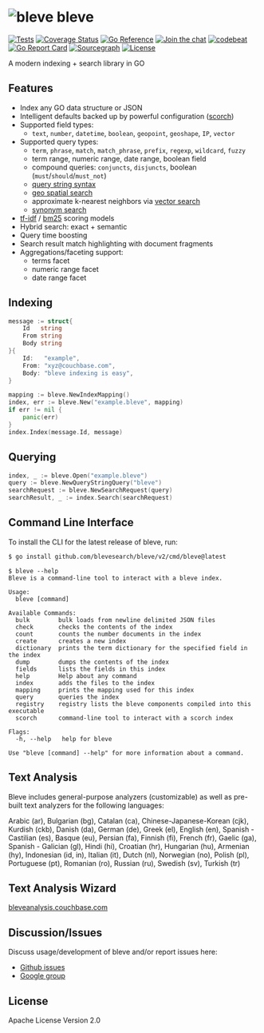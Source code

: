 # ![bleve](docs/bleve.png) bleve

[![Tests](https://github.com/blevesearch/bleve/actions/workflows/tests.yml/badge.svg?branch=master&event=push)](https://github.com/blevesearch/bleve/actions/workflows/tests.yml?query=event%3Apush+branch%3Amaster)
[![Coverage Status](https://coveralls.io/repos/github/blevesearch/bleve/badge.svg?branch=master)](https://coveralls.io/github/blevesearch/bleve?branch=master)
[![Go Reference](https://pkg.go.dev/badge/github.com/blevesearch/bleve/v2.svg)](https://pkg.go.dev/github.com/blevesearch/bleve/v2)
[![Join the chat](https://badges.gitter.im/join_chat.svg)](https://app.gitter.im/#/room/#blevesearch_bleve:gitter.im)
[![codebeat](https://codebeat.co/badges/38a7cbc9-9cf5-41c0-a315-0746178230f4)](https://codebeat.co/projects/github-com-blevesearch-bleve)
[![Go Report Card](https://goreportcard.com/badge/github.com/blevesearch/bleve/v2)](https://goreportcard.com/report/github.com/blevesearch/bleve/v2)
[![Sourcegraph](https://sourcegraph.com/github.com/blevesearch/bleve/-/badge.svg)](https://sourcegraph.com/github.com/blevesearch/bleve?badge)
[![License](https://img.shields.io/badge/License-Apache%202.0-blue.svg)](https://opensource.org/licenses/Apache-2.0)

A modern indexing + search library in GO

## Features

* Index any GO data structure or JSON
* Intelligent defaults backed up by powerful configuration ([scorch](https://github.com/blevesearch/bleve/blob/master/index/scorch/README.md))
* Supported field types:
    * `text`, `number`, `datetime`, `boolean`, `geopoint`, `geoshape`, `IP`, `vector`
* Supported query types:
    * `term`, `phrase`, `match`, `match_phrase`, `prefix`, `regexp`, `wildcard`, `fuzzy`
    * term range, numeric range, date range, boolean field
    * compound queries: `conjuncts`, `disjuncts`, boolean (`must`/`should`/`must_not`)
    * [query string syntax](http://www.blevesearch.com/docs/Query-String-Query/)
    * [geo spatial search](https://github.com/blevesearch/bleve/blob/master/geo/README.md)
    * approximate k-nearest neighbors via [vector search](https://github.com/blevesearch/bleve/blob/master/docs/vectors.md)
    * [synonym search](https://github.com/blevesearch/bleve/blob/master/docs/synonyms.md)
* [tf-idf](https://github.com/blevesearch/bleve/blob/master/docs/scoring.md#tf-idf) / [bm25](https://github.com/blevesearch/bleve/blob/master/docs/scoring.md#bm25) scoring models
* Hybrid search: exact + semantic
* Query time boosting
* Search result match highlighting with document fragments
* Aggregations/faceting support:
    * terms facet
    * numeric range facet
    * date range facet

## Indexing

```go
message := struct{
	Id   string
	From string
	Body string
}{
	Id:   "example",
	From: "xyz@couchbase.com",
	Body: "bleve indexing is easy",
}

mapping := bleve.NewIndexMapping()
index, err := bleve.New("example.bleve", mapping)
if err != nil {
	panic(err)
}
index.Index(message.Id, message)
```

## Querying

```go
index, _ := bleve.Open("example.bleve")
query := bleve.NewQueryStringQuery("bleve")
searchRequest := bleve.NewSearchRequest(query)
searchResult, _ := index.Search(searchRequest)
```

## Command Line Interface

To install the CLI for the latest release of bleve, run:

```bash
$ go install github.com/blevesearch/bleve/v2/cmd/bleve@latest
```

```
$ bleve --help
Bleve is a command-line tool to interact with a bleve index.

Usage:
  bleve [command]

Available Commands:
  bulk        bulk loads from newline delimited JSON files
  check       checks the contents of the index
  count       counts the number documents in the index
  create      creates a new index
  dictionary  prints the term dictionary for the specified field in the index
  dump        dumps the contents of the index
  fields      lists the fields in this index
  help        Help about any command
  index       adds the files to the index
  mapping     prints the mapping used for this index
  query       queries the index
  registry    registry lists the bleve components compiled into this executable
  scorch      command-line tool to interact with a scorch index

Flags:
  -h, --help   help for bleve

Use "bleve [command] --help" for more information about a command.
```

## Text Analysis

Bleve includes general-purpose analyzers (customizable) as well as pre-built text analyzers for the following languages:

Arabic (ar), Bulgarian (bg), Catalan (ca), Chinese-Japanese-Korean (cjk), Kurdish (ckb), Danish (da), German (de), Greek (el), English (en), Spanish - Castilian (es), Basque (eu), Persian (fa), Finnish (fi), French (fr), Gaelic (ga), Spanish - Galician (gl), Hindi (hi), Croatian (hr), Hungarian (hu), Armenian (hy), Indonesian (id, in), Italian (it), Dutch (nl), Norwegian (no), Polish (pl), Portuguese (pt), Romanian (ro), Russian (ru), Swedish (sv), Turkish (tr)

## Text Analysis Wizard

[bleveanalysis.couchbase.com](https://bleveanalysis.couchbase.com)

## Discussion/Issues

Discuss usage/development of bleve and/or report issues here:
* [Github issues](https://github.com/blevesearch/bleve/issues)
* [Google group](https://groups.google.com/forum/#!forum/bleve)

## License

Apache License Version 2.0
